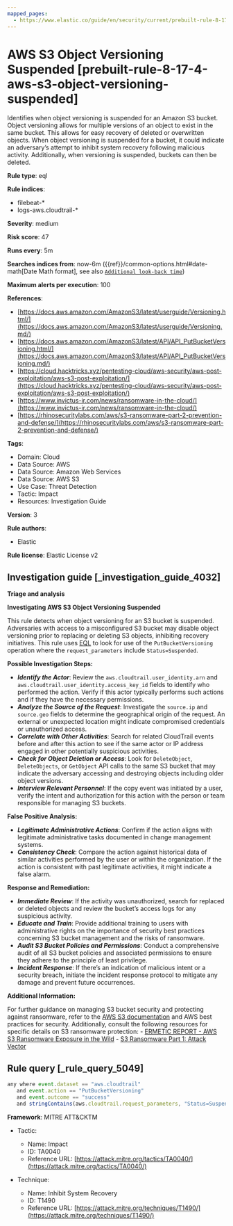 ```yaml
---
mapped_pages:
  - https://www.elastic.co/guide/en/security/current/prebuilt-rule-8-17-4-aws-s3-object-versioning-suspended.html
---
```


# AWS S3 Object Versioning Suspended [prebuilt-rule-8-17-4-aws-s3-object-versioning-suspended]

Identifies when object versioning is suspended for an Amazon S3 bucket. Object versioning allows for multiple versions of an object to exist in the same bucket. This allows for easy recovery of deleted or overwritten objects. When object versioning is suspended for a bucket, it could indicate an adversary’s attempt to inhibit system recovery following malicious activity. Additionally, when versioning is suspended, buckets can then be deleted.

**Rule type**: eql

**Rule indices**:

* filebeat-*
* logs-aws.cloudtrail-*

**Severity**: medium

**Risk score**: 47

**Runs every**: 5m

**Searches indices from**: now-6m ({{ref}}/common-options.html#date-math[Date Math format], see also [`Additional look-back time`](docs-content://solutions/security/detect-and-alert/create-detection-rule.md#rule-schedule))

**Maximum alerts per execution**: 100

**References**:

* [https://docs.aws.amazon.com/AmazonS3/latest/userguide/Versioning.html/](https://docs.aws.amazon.com/AmazonS3/latest/userguide/Versioning.md/)
* [https://docs.aws.amazon.com/AmazonS3/latest/API/API_PutBucketVersioning.html/](https://docs.aws.amazon.com/AmazonS3/latest/API/API_PutBucketVersioning.md/)
* [https://cloud.hacktricks.xyz/pentesting-cloud/aws-security/aws-post-exploitation/aws-s3-post-exploitation/](https://cloud.hacktricks.xyz/pentesting-cloud/aws-security/aws-post-exploitation/aws-s3-post-exploitation/)
* [https://www.invictus-ir.com/news/ransomware-in-the-cloud/](https://www.invictus-ir.com/news/ransomware-in-the-cloud/)
* [https://rhinosecuritylabs.com/aws/s3-ransomware-part-2-prevention-and-defense/](https://rhinosecuritylabs.com/aws/s3-ransomware-part-2-prevention-and-defense/)

**Tags**:

* Domain: Cloud
* Data Source: AWS
* Data Source: Amazon Web Services
* Data Source: AWS S3
* Use Case: Threat Detection
* Tactic: Impact
* Resources: Investigation Guide

**Version**: 3

**Rule authors**:

* Elastic

**Rule license**: Elastic License v2

## Investigation guide [_investigation_guide_4032]

**Triage and analysis**

**Investigating AWS S3 Object Versioning Suspended**

This rule detects when object versioning for an S3 bucket is suspended. Adversaries with access to a misconfigured S3 bucket may disable object versioning prior to replacing or deleting S3 objects, inhibiting recovery initiatives. This rule uses [EQL](docs-content://solutions/security/detect-and-alert/create-detection-rule.md#create-eql-rule) to look for use of the `PutBucketVersioning` operation where the `request_parameters` include `Status=Suspended`.

**Possible Investigation Steps:**

* ***Identify the Actor***: Review the `aws.cloudtrail.user_identity.arn` and `aws.cloudtrail.user_identity.access_key_id` fields to identify who performed the action. Verify if this actor typically performs such actions and if they have the necessary permissions.
* ***Analyze the Source of the Request***: Investigate the `source.ip` and `source.geo` fields to determine the geographical origin of the request. An external or unexpected location might indicate compromised credentials or unauthorized access.
* ***Correlate with Other Activities***: Search for related CloudTrail events before and after this action to see if the same actor or IP address engaged in other potentially suspicious activities.
* ***Check for Object Deletion or Access***: Look for `DeleteObject`, `DeleteObjects`, or `GetObject` API calls to the same S3 bucket that may indicate the adversary accessing and destroying objects including older object versions.
* ***Interview Relevant Personnel***: If the copy event was initiated by a user, verify the intent and authorization for this action with the person or team responsible for managing S3 buckets.

**False Positive Analysis:**

* ***Legitimate Administrative Actions***: Confirm if the action aligns with legitimate administrative tasks documented in change management systems.
* ***Consistency Check***: Compare the action against historical data of similar activities performed by the user or within the organization. If the action is consistent with past legitimate activities, it might indicate a false alarm.

**Response and Remediation:**

* ***Immediate Review***: If the activity was unauthorized, search for replaced or deleted objects and review the bucket’s access logs for any suspicious activity.
* ***Educate and Train***: Provide additional training to users with administrative rights on the importance of security best practices concerning S3 bucket management and the risks of ransomware.
* ***Audit S3 Bucket Policies and Permissions***: Conduct a comprehensive audit of all S3 bucket policies and associated permissions to ensure they adhere to the principle of least privilege.
* ***Incident Response***: If there’s an indication of malicious intent or a security breach, initiate the incident response protocol to mitigate any damage and prevent future occurrences.

**Additional Information:**

For further guidance on managing S3 bucket security and protecting against ransomware, refer to the [AWS S3 documentation](https://docs.aws.amazon.com/AmazonS3/latest/userguide/Welcome.html) and AWS best practices for security. Additionally, consult the following resources for specific details on S3 ransomware protection: - [ERMETIC REPORT - AWS S3 Ransomware Exposure in the Wild](https://s3.amazonaws.com/bizzabo.file.upload/PtZzA0eFQwV2RA5ysNeo_ERMETIC%20REPORT%20-%20AWS%20S3%20Ransomware%20Exposure%20in%20the%20Wild.pdf) - [S3 Ransomware Part 1: Attack Vector](https://rhinosecuritylabs.com/aws/s3-ransomware-part-1-attack-vector/)


## Rule query [_rule_query_5049]

```js
any where event.dataset == "aws.cloudtrail"
   and event.action == "PutBucketVersioning"
   and event.outcome == "success"
   and stringContains(aws.cloudtrail.request_parameters, "Status=Suspended")
```

**Framework**: MITRE ATT&CKTM

* Tactic:

    * Name: Impact
    * ID: TA0040
    * Reference URL: [https://attack.mitre.org/tactics/TA0040/](https://attack.mitre.org/tactics/TA0040/)

* Technique:

    * Name: Inhibit System Recovery
    * ID: T1490
    * Reference URL: [https://attack.mitre.org/techniques/T1490/](https://attack.mitre.org/techniques/T1490/)



